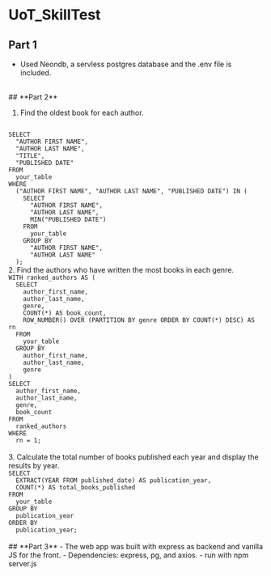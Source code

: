 # UoT_SkillTest
## **Part 1**
- Used Neondb, a servless postgres database and the .env file is included.

<br>
## **Part 2**

1. Find the oldest book for each author.
<code>
SELECT
  "AUTHOR FIRST NAME",
  "AUTHOR LAST NAME",
  "TITLE",
  "PUBLISHED DATE"
FROM
  your_table
WHERE
  ("AUTHOR FIRST NAME", "AUTHOR LAST NAME", "PUBLISHED DATE") IN (
    SELECT
      "AUTHOR FIRST NAME",
      "AUTHOR LAST NAME",
      MIN("PUBLISHED DATE")
    FROM
      your_table
    GROUP BY
      "AUTHOR FIRST NAME",
      "AUTHOR LAST NAME"
  );
</code>
2. Find the authors who have written the most books in each genre.
<code>
WITH ranked_authors AS (
  SELECT
    author_first_name,
    author_last_name,
    genre,
    COUNT(*) AS book_count,
    ROW_NUMBER() OVER (PARTITION BY genre ORDER BY COUNT(*) DESC) AS rn
  FROM
    your_table
  GROUP BY
    author_first_name,
    author_last_name,
    genre
)
SELECT
  author_first_name,
  author_last_name,
  genre,
  book_count
FROM
  ranked_authors
WHERE
  rn = 1;
</code>
<br>
3. Calculate the total number of books published each year and display the results by year.
<code>
SELECT
  EXTRACT(YEAR FROM published_date) AS publication_year,
  COUNT(*) AS total_books_published
FROM
  your_table
GROUP BY
  publication_year
ORDER BY
  publication_year;
</code>
<br>
## **Part 3**
- The web app was built with express as backend and vanilla JS for the front.
- Dependencies: express, pg, and axios.
- run with npm server.js